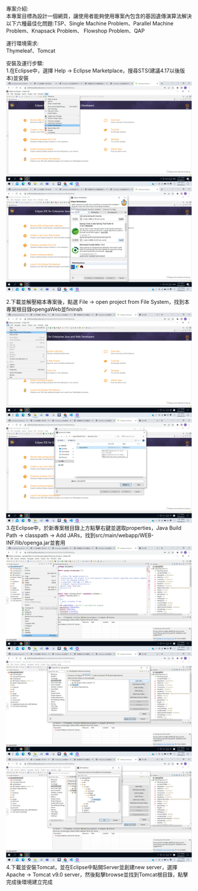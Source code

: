 專案介紹:    
    本專案目標為設計一個網頁，讓使用者能夠使用專案內包含的基因遺傳演算法解決以下六種最佳化問題:TSP、Single Machine Problem、Parallel Machine Problem、Knapsack Problem、
    Flowshop Problem、QAP

運行環境需求:    
    Thymeleaf、Tomcat

安裝及運行步驟:      
1.在Eclipse中，選擇 Help -> Eclipse Marketplace，搜尋STS(建議4.17以後版本)並安裝   
![image text](https://github.com/worldstar/OpenGAWeb/blob/af63524ab2142ac44e762ef208ed76f0d3ba0f23/readmepicture/springtool1.png)
![image text](https://github.com/worldstar/OpenGAWeb/blob/af63524ab2142ac44e762ef208ed76f0d3ba0f23/readmepicture/springtool2.png)
    
2.下載並解壓縮本專案後，點選 File -> open project from File System，找到本專案根目錄opengaWeb並fininsh
![image text](https://github.com/worldstar/OpenGAWeb/blob/7d19736fb9dbef228d474c1e30a0d275eee8e538/readmepicture/openproject1.png)
![image text](https://github.com/worldstar/OpenGAWeb/blob/7d19736fb9dbef228d474c1e30a0d275eee8e538/readmepicture/openproject2.png)
3.在Eclipse中，於新專案根目錄上方點擊右鍵並選取properties，Java Build Path -> classpath -> Add JARs，找到src/main/webapp/WEB-INF/lib/openga.jar並套用    
![image text](https://github.com/worldstar/OpenGAWeb/blob/7d19736fb9dbef228d474c1e30a0d275eee8e538/readmepicture/classpath1.png)
![image text](https://github.com/worldstar/OpenGAWeb/blob/7d19736fb9dbef228d474c1e30a0d275eee8e538/readmepicture/classpath2.png)
![image text](https://github.com/worldstar/OpenGAWeb/blob/7d19736fb9dbef228d474c1e30a0d275eee8e538/readmepicture/classpath3.png)
4.下載並安裝Tomcat，並在Eclipse中點開Server並創建new server，選擇Apache -> Tomcat v9.0 server，然後點擊browse並找到Tomcat根目錄，點擊完成後環境建立完成
